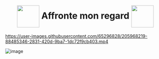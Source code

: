 <h1 align="center"><img align="center" height="70" src="https://user-images.githubusercontent.com/65296828/205965512-a19dff44-c400-46b8-9921-57619c5079be.gif"> Affronte mon regard <img align="center" height="70" src="https://user-images.githubusercontent.com/65296828/205965318-42d4072e-2baa-424f-8875-2c5004c11f8b.gif"></h1>



https://user-images.githubusercontent.com/65296828/205968219-88485346-2831-420d-9ba7-1dc72f9cb403.mp4



![image](https://user-images.githubusercontent.com/65296828/205928792-def9c802-9e87-4e80-af91-e3abbfe74eb3.png)

